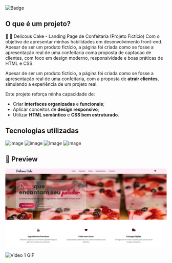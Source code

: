 ![Badge](https://img.shields.io/badge/Projeto-Autoral-purple)

<h2> O que é um projeto?</h1>

🎂 🧁 Delicous Cake - Landing Page de Confeitaria (Projeto Fictício)
Com o objetivo de apresentar minhas habilidades em desenvolvimento front-end. Apesar de ser um produto fictício, a página foi criada como se fosse a apresentação real de uma confeitaria coma proposta de captacao de clientes, com foco em design moderno, responsividade e boas práticas de HTML e CSS.

Apesar de ser um produto fictício, a página foi criada como se fosse a apresentação real de uma confeitaria, com a proposta de **atrair clientes**, simulando a experiência de um projeto real.

Este projeto reforça minha capacidade de:

- Criar **interfaces organizadas** e **funcionais**;
- Aplicar conceitos de **design responsivo**;
- Utilizar **HTML semântico** e **CSS bem estruturado**.

## Tecnologias utilizadas

![image](https://img.icons8.com/?size=100&id=v8RpPQUwv0N8&format=png&color=000000)
![image](https://img.icons8.com/?size=100&id=7gdY5qNXaKC0&format=png&color=000000)
![image](https://img.icons8.com/?size=100&id=WoopfRcDj3RF&format=png&color=000000)
![image](https://github.com/user-attachments/assets/6a8ad660-a492-4af1-8d7e-1b6e037e32b1)

## 📸 Preview

![image](assets/page.png)

![Video 1 GIF](assets/page.gif)
